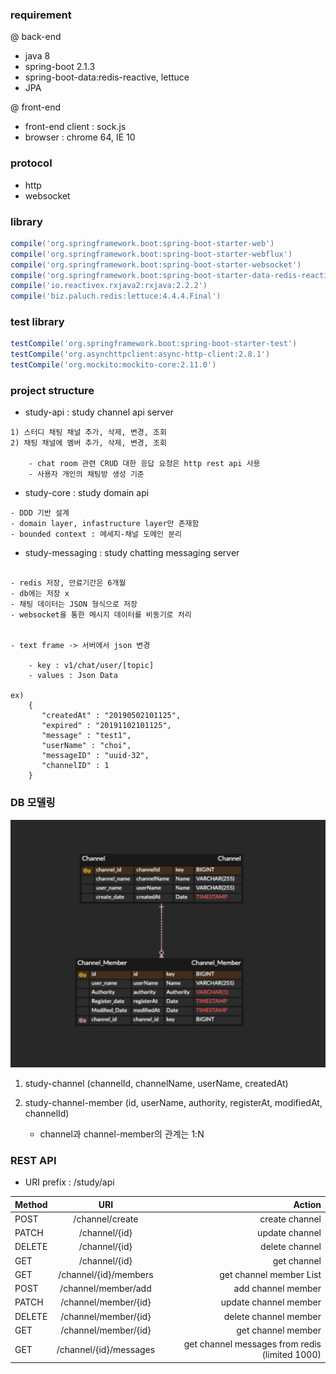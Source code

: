 ### requirement

@ back-end
* java 8
* spring-boot 2.1.3
* spring-boot-data:redis-reactive, lettuce
* JPA

@ front-end
* front-end client : sock.js
* browser : chrome 64, IE 10


### protocol
* http
* websocket


### library

```groovy
compile('org.springframework.boot:spring-boot-starter-web')
compile('org.springframework.boot:spring-boot-starter-webflux')
compile('org.springframework.boot:spring-boot-starter-websocket')
compile('org.springframework.boot:spring-boot-starter-data-redis-reactive')
compile('io.reactivex.rxjava2:rxjava:2.2.2')
compile('biz.paluch.redis:lettuce:4.4.4.Final')
```

### test library
```groovy
testCompile('org.springframework.boot:spring-boot-starter-test')
testCompile('org.asynchttpclient:async-http-client:2.8.1')
testCompile('org.mockito:mockito-core:2.11.0')
```


### project structure

- study-api : study channel api server 

```
1) 스터디 채팅 채널 추가, 삭제, 변경, 조회 
2) 채팅 채널에 멤버 추가, 삭제, 변경, 조회
 
    - chat room 관련 CRUD 대한 응답 요청은 http rest api 사용
    - 사용자 개인의 채팅방 생성 기준
```
- study-core : study domain api

```
- DDD 기반 설계
- domain layer, infastructure layer만 존재함
- bounded context : 메세지-채널 도메인 분리    

```

- study-messaging : study chatting messaging server

```

- redis 저장, 만료기간은 6개월
- db에는 저장 x
- 채팅 데이터는 JSON 형식으로 저장 
- websocket을 통한 메시지 데이터를 비동기로 처리


- text frame -> 서버에서 json 변경

    - key : v1/chat/user/[topic]
    - values : Json Data

ex)
    {
       "createdAt" : "20190502101125",
       "expired" : "20191102101125",
       "message" : "test1",
       "userName" : "choi",
       "messageID" : "uuid-32",
       "channelID" : 1
    }

``` 


### DB 모델링  

![Alt text](./study-core/src/main/resources/model.png)

1. study-channel (channelId, channelName, userName, createdAt)
      
2. study-channel-member (id, userName, authority, registerAt, modifiedAt, channelId)

    - channel과 channel-member의 관계는 1:N
    
    
    
### REST API

- URI prefix : /study/api

| Method | URI | Action |  
| :------------ | :-----------: | -------------------: | 
| POST | /channel/create | create channel | 
| PATCH | /channel/{id} | update channel | 
| DELETE | /channel/{id} | delete channel  |
| GET | /channel/{id} | get channel  |
| GET | /channel/{id}/members | get channel member List  |
| POST | /channel/member/add | add channel member  |
| PATCH | /channel/member/{id} | update channel member  |
| DELETE | /channel/member/{id} | delete channel member  |
| GET | /channel/member/{id} | get channel member  |
| GET | /channel/{id}/messages | get channel messages from redis (limited 1000) |

